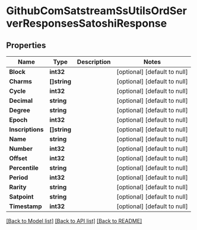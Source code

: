 # GithubComSatstreamSsUtilsOrdServerResponsesSatoshiResponse

## Properties
Name | Type | Description | Notes
------------ | ------------- | ------------- | -------------
**Block** | **int32** |  | [optional] [default to null]
**Charms** | **[]string** |  | [optional] [default to null]
**Cycle** | **int32** |  | [optional] [default to null]
**Decimal** | **string** |  | [optional] [default to null]
**Degree** | **string** |  | [optional] [default to null]
**Epoch** | **int32** |  | [optional] [default to null]
**Inscriptions** | **[]string** |  | [optional] [default to null]
**Name** | **string** |  | [optional] [default to null]
**Number** | **int32** |  | [optional] [default to null]
**Offset** | **int32** |  | [optional] [default to null]
**Percentile** | **string** |  | [optional] [default to null]
**Period** | **int32** |  | [optional] [default to null]
**Rarity** | **string** |  | [optional] [default to null]
**Satpoint** | **string** |  | [optional] [default to null]
**Timestamp** | **int32** |  | [optional] [default to null]

[[Back to Model list]](../README.md#documentation-for-models) [[Back to API list]](../README.md#documentation-for-api-endpoints) [[Back to README]](../README.md)

